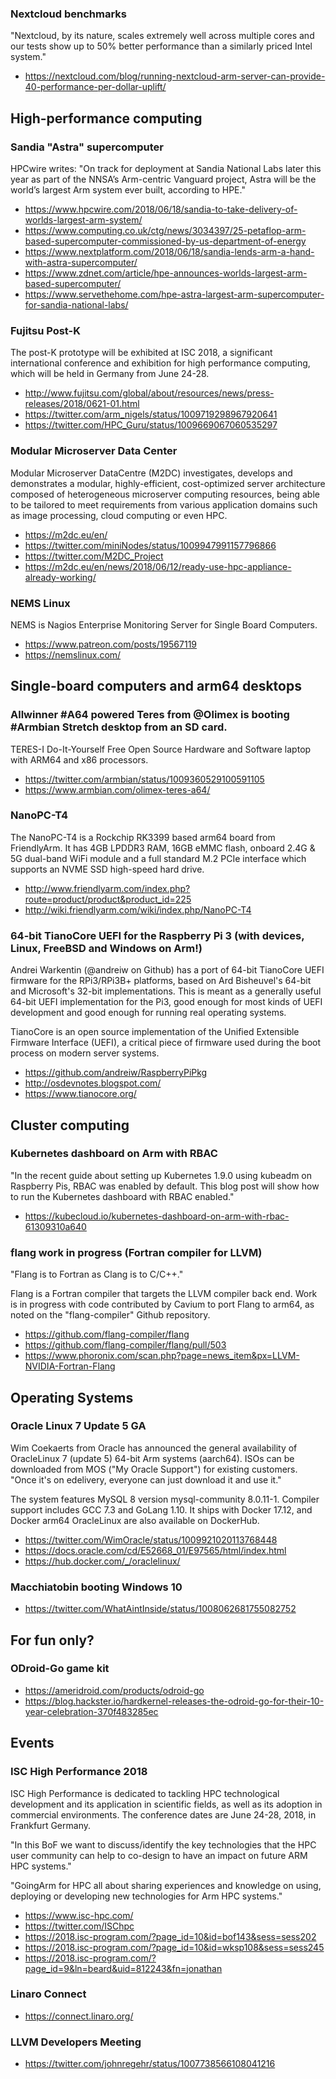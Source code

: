 ### Nextcloud benchmarks

"Nextcloud, by its nature, scales extremely well across multiple cores 
and our tests show up to 50% better performance than a similarly priced Intel system."

* https://nextcloud.com/blog/running-nextcloud-arm-server-can-provide-40-performance-per-dollar-uplift/

## High-performance computing

### Sandia "Astra" supercomputer

HPCwire writes: "On track for deployment at Sandia National Labs later this year as part of the NNSA’s Arm-centric Vanguard project, Astra will be the world’s largest Arm system ever built, according to HPE."

* https://www.hpcwire.com/2018/06/18/sandia-to-take-delivery-of-worlds-largest-arm-system/
* https://www.computing.co.uk/ctg/news/3034397/25-petaflop-arm-based-supercomputer-commissioned-by-us-department-of-energy
* https://www.nextplatform.com/2018/06/18/sandia-lends-arm-a-hand-with-astra-supercomputer/
* https://www.zdnet.com/article/hpe-announces-worlds-largest-arm-based-supercomputer/
* https://www.servethehome.com/hpe-astra-largest-arm-supercomputer-for-sandia-national-labs/

### Fujitsu Post-K

The post-K prototype will be exhibited at ISC 2018, a significant international conference and exhibition for high performance computing, which will be held in Germany from June 24-28.

* http://www.fujitsu.com/global/about/resources/news/press-releases/2018/0621-01.html
* https://twitter.com/arm_nigels/status/1009719298967920641
* https://twitter.com/HPC_Guru/status/1009669067060535297

### Modular Microserver Data Center

Modular Microserver DataCentre (M2DC) investigates, develops and demonstrates a modular, highly-efficient, cost-optimized server architecture composed of heterogeneous microserver computing resources, being able to be tailored to meet requirements from various application domains such as image processing, cloud computing or even HPC.


* https://m2dc.eu/en/
* https://twitter.com/miniNodes/status/1009947991157796866
* https://twitter.com/M2DC_Project
* https://m2dc.eu/en/news/2018/06/12/ready-use-hpc-appliance-already-working/

### NEMS Linux

NEMS is Nagios Enterprise Monitoring Server for Single Board Computers.

* https://www.patreon.com/posts/19567119
* https://nemslinux.com/

## Single-board computers and arm64 desktops

### Allwinner #A64 powered Teres from @Olimex is booting #Armbian Stretch desktop from an SD card.

TERES-I Do-It-Yourself Free Open Source Hardware and Software laptop with ARM64 and x86 processors.

* https://twitter.com/armbian/status/1009360529100591105
* https://www.armbian.com/olimex-teres-a64/

### NanoPC-T4

The NanoPC-T4 is a Rockchip RK3399 based arm64 board from FriendlyArm. It has 4GB LPDDR3 RAM, 16GB eMMC flash, onboard 2.4G & 5G dual-band WiFi module and a full standard M.2 PCIe interface which supports an NVME SSD high-speed hard drive.

* http://www.friendlyarm.com/index.php?route=product/product&product_id=225
* http://wiki.friendlyarm.com/wiki/index.php/NanoPC-T4

### 64-bit TianoCore UEFI for the Raspberry Pi 3 (with devices, Linux, FreeBSD and Windows on Arm!)

Andrei Warkentin (@andreiw on Github) has a port of 64-bit TianoCore UEFI firmware for the RPi3/RPi3B+ platforms, based on Ard Bisheuvel's 64-bit and Microsoft's 32-bit implementations.
This is meant as a generally useful 64-bit UEFI implementation for the Pi3, good enough for most kinds of UEFI development and good enough for running real operating systems.

TianoCore is an open source implementation of the Unified Extensible Firmware Interface (UEFI), a critical piece of firmware used during the boot process on modern server systems.

* https://github.com/andreiw/RaspberryPiPkg
* http://osdevnotes.blogspot.com/
* https://www.tianocore.org/

## Cluster computing

### Kubernetes dashboard on Arm with RBAC

"In the recent guide about setting up Kubernetes 1.9.0 using kubeadm on Raspberry Pis, RBAC was enabled by default. This blog post will show how to run the Kubernetes dashboard with RBAC enabled."

* https://kubecloud.io/kubernetes-dashboard-on-arm-with-rbac-61309310a640

### flang work in progress (Fortran compiler for LLVM)

"Flang is to Fortran as Clang is to C/C++."

Flang is a Fortran compiler that targets the LLVM compiler back end.
Work is in progress with code contributed by Cavium to port Flang to
arm64, as noted on the "flang-compiler" Github repository.

* https://github.com/flang-compiler/flang
* https://github.com/flang-compiler/flang/pull/503
* https://www.phoronix.com/scan.php?page=news_item&px=LLVM-NVIDIA-Fortran-Flang

## Operating Systems

### Oracle Linux 7 Update 5 GA

Wim Coekaerts from Oracle has announced the general 
availability of OracleLinux 7 (update 5) 64-bit Arm systems (aarch64). 
ISOs can be downloaded from MOS ("My Oracle Support") for
existing customers. "Once it's on edelivery, everyone can just download it and use it."

The system features MySQL 8 version mysql-community 8.0.11-1.
Compiler support includes GCC 7.3 and GoLang 1.10. It
ships with Docker 17.12, and Docker arm64 OracleLinux are 
also available on DockerHub.

* https://twitter.com/WimOracle/status/1009921020113768448
* https://docs.oracle.com/cd/E52668_01/E97565/html/index.html
* https://hub.docker.com/_/oraclelinux/

### Macchiatobin booting Windows 10

* https://twitter.com/WhatAintInside/status/1008062681755082752

## For fun only?

### ODroid-Go game kit

* https://ameridroid.com/products/odroid-go
* https://blog.hackster.io/hardkernel-releases-the-odroid-go-for-their-10-year-celebration-370f483285ec

## Events

### ISC High Performance 2018

ISC High Performance is dedicated to tackling HPC technological development and its application in scientific fields, as well as its adoption in commercial environments. The conference dates are June 24-28, 2018, in Frankfurt Germany.

"In this BoF we want to discuss/identify the key technologies that the HPC user community can help to co-design to have an impact on future ARM HPC systems."

"GoingArm for HPC all about sharing experiences and knowledge on using, deploying or developing new technologies for Arm HPC systems."

* https://www.isc-hpc.com/
* https://twitter.com/ISChpc
* https://2018.isc-program.com/?page_id=10&id=bof143&sess=sess202
* https://2018.isc-program.com/?page_id=10&id=wksp108&sess=sess245
* https://2018.isc-program.com/?page_id=9&ln=beard&uid=812243&fn=jonathan

### Linaro Connect

* https://connect.linaro.org/

### LLVM Developers Meeting

* https://twitter.com/johnregehr/status/1007738566108041216
